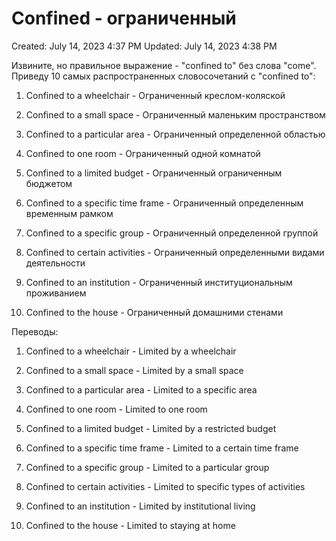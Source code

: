 # Confined - ограниченный

Created: July 14, 2023 4:37 PM
Updated: July 14, 2023 4:38 PM

Извините, но правильное выражение - "confined to" без слова "come". Приведу 10 самых распространенных словосочетаний с "confined to":

1. Confined to a wheelchair - Ограниченный креслом-коляской

2. Confined to a small space - Ограниченный маленьким пространством

3. Confined to a particular area - Ограниченный определенной областью

4. Confined to one room - Ограниченный одной комнатой

5. Confined to a limited budget - Ограниченный ограниченным бюджетом

6. Confined to a specific time frame - Ограниченный определенным временным рамком

7. Confined to a specific group - Ограниченный определенной группой

8. Confined to certain activities - Ограниченный определенными видами деятельности

9. Confined to an institution - Ограниченный институциональным проживанием

10. Confined to the house - Ограниченный домашними стенами

Переводы:

1. Confined to a wheelchair - Limited by a wheelchair

2. Confined to a small space - Limited by a small space

3. Confined to a particular area - Limited to a specific area

4. Confined to one room - Limited to one room

5. Confined to a limited budget - Limited by a restricted budget

6. Confined to a specific time frame - Limited to a certain time frame

7. Confined to a specific group - Limited to a particular group

8. Confined to certain activities - Limited to specific types of activities

9. Confined to an institution - Limited by institutional living

10. Confined to the house - Limited to staying at home
